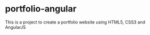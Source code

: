# portfolio-angular

This is a project to create a portfolio website using HTML5, CSS3 and AngularJS 
